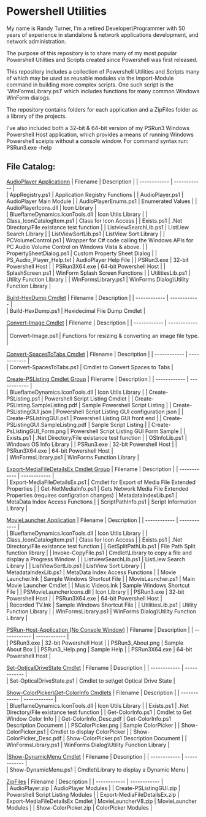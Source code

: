 # Powershell Utilities

My name is Randy Turner, I'm a retired Developer\Programmer with 50 years of experience in standalone & network applications development, and network administration.

The purpose of this repository is to share many of my most popular Powershell Utilities and Scripts
created since Powershell was first released.

This repository includes a collection of Powershell Utilities and Scripts many of which may be used
as reusable modules via the Import-Module command in building more complex scripts. One such script is
the 'WinFormsLibrary.ps1' which includes functions for many common Windows WinForm dialogs.

The repository contains folders for each application and a ZipFiles folder as a library of the projects.

I've also included both a 32-bit & 64-bit version of my PSRun3 Windows Powershell Host application, which provides a means of running Windows Powershell sceipts without a console window. For command syntax run: 
PSRun3.exe -help

## File Catalog:
 [AudioPlayer Applicationn](https://github.com/BlueflameDynamics/Powershell-Utilities/tree/main/AudioPlayer)
 | Filename     | Description  |
 | ------------ | ------------ |                                       
 | AppRegistry.ps1 | Application Registry Functions | 
 | AudioPlayer.ps1 | AudioPlayer Main Module | 
 | AudioPlayerEnums.ps1 | Enumerated Values | 
 | AudioPlayerIcons.dll | Icon Library |  
 | BlueflameDynamics.IconTools.dll | Icon Utils Library | 
 | Class_IconCatalogItem.ps1 | Class for Icon Access | 
 | Exists.ps1 | .Net Directory/File existance test function | 
 | ListviewSearchLib.ps1 | ListLiew Search Library | 
 | ListViewSortLib.ps1 | ListView Sort Library | 
 | PCVolumeControl.ps1 | Wrapper for C# code calling the Windows APIs for PC Audio Volume Control on Windows Vista & above. | 
 | PropertySheetDialog.ps1 | Custom Property Sheet Dialog | 
 | PS_Audio_Player_Help.txt | AudioPlayer Help File | 
 | PSRun3.exe | 32-bit Powershell Host | 
 | PSRun3X64.exe | 64-bit Powershell Host | 
 | SplashScreen.ps1 | WinForm Splash Screen Functions | 
 | UtilitiesLib.ps1 | Utility Function Library | 
 | WinFormsLibrary.ps1 | WinForms Dialog\Utility Function Library | 

 [Build-HexDump Cmdlet](https://github.com/BlueflameDynamics/Powershell-Utilities/tree/main/Build-HexDump)
 | Filename     | Description  |
 | ------------ | ------------ |                                        
 | Build-HexDump.ps1 | Hexidecimal File Dump Cmdlet | 
                        
 [Convert-Image Cmdlet](https://github.com/BlueflameDynamics/Powershell-Utilities/tree/main/Convert-Image)
 | Filename     | Description  |
 | ------------ | ------------ |                                          
 | Convert-Image.ps1 | Functions for resizing & converting an image file type. | 
                        
 [Convert-SpacesToTabs Cmdlet](https://github.com/BlueflameDynamics/Powershell-Utilities/tree/main/Convert-SpacesToTabs)
 | Filename     | Description  |
 | ------------ | ------------ |                                   
 | Convert-SpacesToTabs.ps1 | Cmdlet to Convert Spaces to Tabs |
          
 [Create-PSListing Cmdlet Group](https://github.com/BlueflameDynamics/Powershell-Utilities/tree/main/Create-PSListing)
 | Filename     | Description  |
 | ------------ | ------------ |                                       
 | BlueflameDynamics.IconTools.dll | Icon Utils Library |
 | Create-PSListing.ps1 | Powershell Script Listing Cmdlet |
 | Create-PSListing.SampleListing.pdf | Sample Powershell Script Listing |
 | Create-PSListingGUI.json | Powershell Script Listing GUI configuration json | 
 | Create-PSListingGUI.ps1 | Powershell Listing GUI front end |
 | Create-PSListingGUI.SampleListing.pdf | Sanple Script Listing | 
 | Create-PsListingGUI_Form.png | Powershell Script Listing GUI Form Sample |
 | Exists.ps1 | .Net Directory/File existance test function | 
 | OSInfoLib.ps1 | Windows OS Info Library | 
 | PSRun3.exe | 32-bit Powershell Host | 
 | PSRun3X64.exe | 64-bit Powershell Host |  
 | WinFormsLibrary.ps1 | WinForms Function Library | 

 [Export-MediaFileDetailsEx Cmdlet Group](https://github.com/BlueflameDynamics/Powershell-Utilities/tree/main/Export-MediaFileDetailsEx)
 | Filename     | Description  |
 | ------------ | ------------ |                             
 | Export-MediaFileDetailsEx.ps1 | Cmdlet for Export of Media File Extended Properties |
 | Get-NetMediaInfo.ps1 | Gets Network Media File Extended Properties (requires configration changes)
 | MetadataIndexLib.ps1 | MetaData Index Access Functions |
 | ScriptPathInfo.ps1 | Script Information Library |

 [MovieLauncher Application](https://github.com/BlueflameDynamics/Powershell-Utilities/tree/main/MovieLauncher)
 | Filename     | Description  |
 | ------------ | ------------ |                                          
 | BlueflameDynamics.IconTools.dll | Icon Utils Library | 
 | Class_IconCatalogItem.ps1 | Class for Icon Access |
 | Exists.ps1 | .Net Directory/File existance test function |
 | GetSplitPathLib.ps1 | File Path Split function library |
 | Invoke-CopyFile.ps1 | Cmdlet\Library to copy a file and display a Progress Window. |
 | ListviewSearchLib.ps1 | ListLiew Search Library | 
 | ListViewSortLib.ps1 | ListView Sort Library |
 | MetadataIndexLib.ps1 | MetaData Index Access Functions |
 | Movie Launcher.lnk | Sample Windows Shortcut File |
 | MovieLauncher.ps1 | Main Movie Launcher Cmdlet |
 | Music Videos.lnk | Sample Windows Shortcut File |
 | PSMovieLauncherIcons.dll | Icon Library |
 | PSRun3.exe | 32-bit Powershell Host | 
 | PSRun3X64.exe | 64-bit Powershell Host |  
 | Recorded TV.lnk | Sample Windows Shortcut File |
 | UtilitiesLib.ps1 | Utility Function Library | 
 | WinFormsLibrary.ps1 | WinForms Dialog\Utility Function Library |

 [PSRun-Host-Application (No Console Window)](https://github.com/BlueflameDynamics/Powershell-Utilities/tree/main/PSRun-Host-Application)
 | Filename     | Description  |
 | ------------ | ------------ |                                
 | PSRun3.exe | 32-bit Powershell Host | 
 | PSRun3_About.png | Sample About Box |
 | PSRun3_Help.png | Sample Help |
 | PSRun3X64.exe | 64-bit Powershell Host | 
                                              
 [Set-OpticalDriveState Cmdlet](https://github.com/BlueflameDynamics/Powershell-Utilities/tree/main/Set-OpticalDriveState)
 | Filename     | Description  |
 | ------------ | ------------ |                                  
 | Set-OpticalDriveState.ps1 | Cmdlet to set\get Optical Drive State |
        
 [Show-ColorPicker\Get-ColorInfo Cmdlets](https://github.com/BlueflameDynamics/Powershell-Utilities/tree/main/Show-ColorPicker)
 | Filename     | Description  |
 | ------------ | ------------ |                                       
 | BlueflameDynamics.IconTools.dll | Icon Utils Library |
 | Exists.ps1 | .Net Directory/File existance test function |
 | Get-ColorInfo.ps1 | Cmdlet to Get Window Color Info | 
 | Get-ColorInfo_Desc.pdf | Get-ColorInfo.ps1 Description Document |
 | PSColorPicker.png | Sample ColorPicker |
 | Show-ColorPicker.ps1 | Cmdlet to display ColorPicker |
 | Show-ColorPicker_Desc.pdf | Show-ColorPicker.ps1 Description Document |
 | WinFormsLibrary.ps1 | WinForms Dialog\Utility Function Library |
                   
 |[Show-DynamicMenu Cmdlet](https://github.com/BlueflameDynamics/Powershell-Utilities/tree/main/Show-DynamicMenu)
 | Filename     | Description  |
 | ------------ | ------------ |                                       
 | Show-DynamicMenu.ps1 | Cmdlet\Library to display a Dynamic Menu |
                  
 [ZipFiles](https://github.com/BlueflameDynamics/Powershell-Utilities/tree/main/ZipFiles)
 | Filename     | Description  |
 | ------------ | ------------ |                                               
 | AudioPlayer.zip | AudioPlayer Modules |
 | Create-PSListingGUI.zip | Powershell Script Listing Modules |
 | Export-MediaFileDetailsEx.zip | Export-MediaFileDetailsEx Cmdlet
 | MovieLauncherV8.zip | MovieLauncher Modules |
 | Show-ColorPicker.zip | ColorPicker Modules |




